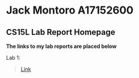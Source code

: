 # Jack Montoro A17152600 
## CS15L Lab Report Homepage
**The links to my lab reports are placed below**

Lab 1:

> [Link](lab-report-1-week-2.md)



